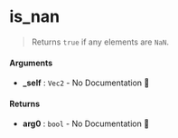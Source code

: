 # is\_nan

>  Returns `true` if any elements are `NaN`.

#### Arguments

- **\_self** : `Vec2` \- No Documentation 🚧

#### Returns

- **arg0** : `bool` \- No Documentation 🚧